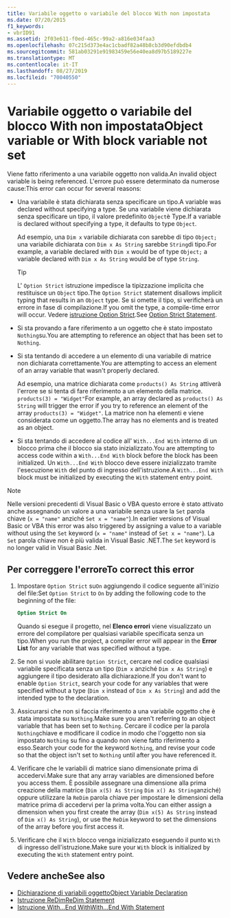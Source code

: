 ```yaml
---
title: Variabile oggetto o variabile del blocco With non impostata
ms.date: 07/20/2015
f1_keywords:
- vbrID91
ms.assetid: 2f03e611-f0ed-465c-99a2-a816e034faa3
ms.openlocfilehash: 07c215d373e4ac1cbadf82a48b8cb3d90efdbdb4
ms.sourcegitcommit: 581ab03291e91983459e56e40ea8d97b5189227e
ms.translationtype: MT
ms.contentlocale: it-IT
ms.lasthandoff: 08/27/2019
ms.locfileid: "70040550"
---
```

# <a name="object-variable-or-with-block-variable-not-set"></a><span data-ttu-id="877db-102">Variabile oggetto o variabile del blocco With non impostata</span><span class="sxs-lookup"><span data-stu-id="877db-102">Object variable or With block variable not set</span></span>
<span data-ttu-id="877db-103">Viene fatto riferimento a una variabile oggetto non valida.</span><span class="sxs-lookup"><span data-stu-id="877db-103">An invalid object variable is being referenced.</span></span>   <span data-ttu-id="877db-104">L'errore può essere determinato da numerose cause:</span><span class="sxs-lookup"><span data-stu-id="877db-104">This error can occur for several reasons:</span></span>

- <span data-ttu-id="877db-105">Una variabile è stata dichiarata senza specificare un tipo.</span><span class="sxs-lookup"><span data-stu-id="877db-105">A variable was declared without specifying a type.</span></span> <span data-ttu-id="877db-106">Se una variabile viene dichiarata senza specificare un tipo, il valore predefinito `Object`è Type.</span><span class="sxs-lookup"><span data-stu-id="877db-106">If a variable is declared without specifying a type, it defaults to type `Object`.</span></span>

    <span data-ttu-id="877db-107">Ad esempio, una `Dim x` variabile dichiarata con sarebbe di tipo `Object;` una variabile dichiarata con `Dim x As String` sarebbe `String`di tipo.</span><span class="sxs-lookup"><span data-stu-id="877db-107">For example, a variable declared with `Dim x` would be of type `Object;` a variable declared with `Dim x As String` would be of type `String`.</span></span>

    > [!TIP]
    > <span data-ttu-id="877db-108">L' `Option Strict` istruzione impedisce la tipizzazione implicita che restituisce un `Object` tipo.</span><span class="sxs-lookup"><span data-stu-id="877db-108">The `Option Strict` statement disallows implicit typing that results in an `Object` type.</span></span> <span data-ttu-id="877db-109">Se si omette il tipo, si verificherà un errore in fase di compilazione.</span><span class="sxs-lookup"><span data-stu-id="877db-109">If you omit the type, a compile-time error will occur.</span></span> <span data-ttu-id="877db-110">Vedere [istruzione Option Strict](../../../visual-basic/language-reference/statements/option-strict-statement.md).</span><span class="sxs-lookup"><span data-stu-id="877db-110">See [Option Strict Statement](../../../visual-basic/language-reference/statements/option-strict-statement.md).</span></span>

- <span data-ttu-id="877db-111">Si sta provando a fare riferimento a un oggetto che è stato impostato `Nothing`su.</span><span class="sxs-lookup"><span data-stu-id="877db-111">You are attempting to reference an object that has been set to `Nothing`.</span></span>

- <span data-ttu-id="877db-112">Si sta tentando di accedere a un elemento di una variabile di matrice non dichiarata correttamente.</span><span class="sxs-lookup"><span data-stu-id="877db-112">You are attempting to access an element of an array variable that wasn't properly declared.</span></span>

    <span data-ttu-id="877db-113">Ad esempio, una matrice dichiarata come `products() As String` attiverà l'errore se si tenta di fare riferimento a un elemento della matrice. `products(3) = "Widget"`</span><span class="sxs-lookup"><span data-stu-id="877db-113">For example, an array declared as `products() As String` will trigger the error if you try to reference an element of the array `products(3) = "Widget"`.</span></span> <span data-ttu-id="877db-114">La matrice non ha elementi e viene considerata come un oggetto.</span><span class="sxs-lookup"><span data-stu-id="877db-114">The array has no elements and is treated as an object.</span></span>

- <span data-ttu-id="877db-115">Si sta tentando di accedere al codice all' `With...End With` interno di un blocco prima che il blocco sia stato inizializzato.</span><span class="sxs-lookup"><span data-stu-id="877db-115">You are attempting to access code within a `With...End With` block before the block has been initialized.</span></span>   <span data-ttu-id="877db-116">Un `With...End With` blocco deve essere inizializzato tramite l'esecuzione `With` del punto di ingresso dell'istruzione.</span><span class="sxs-lookup"><span data-stu-id="877db-116">A `With...End With` block must be initialized by executing the `With` statement entry point.</span></span>

> [!NOTE]
> <span data-ttu-id="877db-117">Nelle versioni precedenti di Visual Basic o VBA questo errore è stato attivato anche assegnando un valore a una variabile senza usare la `Set` parola chiave (`x = "name"` anziché `Set x = "name"`).</span><span class="sxs-lookup"><span data-stu-id="877db-117">In earlier versions of Visual Basic or VBA this error was also triggered by assigning a value to a variable without using the `Set` keyword (`x = "name"` instead of `Set x = "name"`).</span></span> <span data-ttu-id="877db-118">La `Set` parola chiave non è più valida in Visual Basic .NET.</span><span class="sxs-lookup"><span data-stu-id="877db-118">The `Set` keyword is no longer valid in Visual Basic .Net.</span></span>

## <a name="to-correct-this-error"></a><span data-ttu-id="877db-119">Per correggere l'errore</span><span class="sxs-lookup"><span data-stu-id="877db-119">To correct this error</span></span>

1. <span data-ttu-id="877db-120">Impostare `Option Strict` su`On` aggiungendo il codice seguente all'inizio del file:</span><span class="sxs-lookup"><span data-stu-id="877db-120">Set `Option Strict` to `On` by adding the following code to the beginning of the file:</span></span>

    ```vb
    Option Strict On
    ```

    <span data-ttu-id="877db-121">Quando si esegue il progetto, nel **Elenco errori** viene visualizzato un errore del compilatore per qualsiasi variabile specificata senza un tipo.</span><span class="sxs-lookup"><span data-stu-id="877db-121">When you run the project, a compiler error will appear in the **Error List** for any variable that was specified without a type.</span></span>

2. <span data-ttu-id="877db-122">Se non si vuole abilitare `Option Strict`, cercare nel codice qualsiasi variabile specificata senza un tipo (`Dim x` anziché `Dim x As String`) e aggiungere il tipo desiderato alla dichiarazione.</span><span class="sxs-lookup"><span data-stu-id="877db-122">If you don't want to enable `Option Strict`, search your code for any variables that were specified without a type (`Dim x` instead of `Dim x As String`) and add the intended type to the declaration.</span></span>

3. <span data-ttu-id="877db-123">Assicurarsi che non si faccia riferimento a una variabile oggetto che è stata impostata su `Nothing`.</span><span class="sxs-lookup"><span data-stu-id="877db-123">Make sure you aren't referring to  an object variable that has been set to `Nothing`.</span></span>  <span data-ttu-id="877db-124">Cercare il codice per la parola `Nothing`chiave e modificare il codice in modo che l'oggetto non sia impostato `Nothing` su fino a quando non viene fatto riferimento a esso.</span><span class="sxs-lookup"><span data-stu-id="877db-124">Search your code for the keyword `Nothing`, and revise your code so that the object isn't set to `Nothing` until after you have referenced it.</span></span>

4. <span data-ttu-id="877db-125">Verificare che le variabili di matrice siano dimensionate prima di accedervi.</span><span class="sxs-lookup"><span data-stu-id="877db-125">Make sure that any array  variables are dimensioned before you access them.</span></span> <span data-ttu-id="877db-126">È possibile assegnare una dimensione alla prima creazione della matrice (`Dim x(5) As String` `Dim x() As String`anziché) oppure utilizzare la `ReDim` parola chiave per impostare le dimensioni della matrice prima di accedervi per la prima volta.</span><span class="sxs-lookup"><span data-stu-id="877db-126">You can either assign a dimension when you first create the array (`Dim x(5) As String` instead of `Dim x() As String`), or use the `ReDim` keyword to set the dimensions of the array before you first access it.</span></span>

5. <span data-ttu-id="877db-127">Verificare che il `With` blocco venga inizializzato eseguendo il punto `With` di ingresso dell'istruzione.</span><span class="sxs-lookup"><span data-stu-id="877db-127">Make sure your `With` block is initialized by executing the `With` statement entry point.</span></span>

## <a name="see-also"></a><span data-ttu-id="877db-128">Vedere anche</span><span class="sxs-lookup"><span data-stu-id="877db-128">See also</span></span>

- [<span data-ttu-id="877db-129">Dichiarazione di variabili oggetto</span><span class="sxs-lookup"><span data-stu-id="877db-129">Object Variable Declaration</span></span>](../../../visual-basic/programming-guide/language-features/variables/object-variable-declaration.md)
- [<span data-ttu-id="877db-130">Istruzione ReDim</span><span class="sxs-lookup"><span data-stu-id="877db-130">ReDim Statement</span></span>](../../../visual-basic/language-reference/statements/redim-statement.md)
- [<span data-ttu-id="877db-131">Istruzione With...End With</span><span class="sxs-lookup"><span data-stu-id="877db-131">With...End With Statement</span></span>](../../../visual-basic/language-reference/statements/with-end-with-statement.md)
